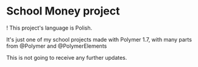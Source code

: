 # School Money project
! This project's language is Polish.

It's just one of my school projects made with Polymer 1.7, 
with many parts from @Polymer and @PolymerElements  

This is not going to receive any further updates.
